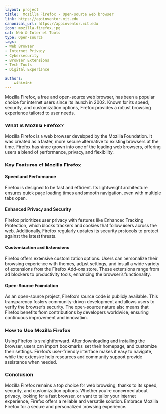 ```yaml
---
layout: project
title:  Mozilla Firefox - Open-source web browser
link: https://appinventor.mit.edu
canonical_url: https://appinventor.mit.edu
icon: mozilla-firefox.jpg
cat: Web & Internet Tools
type: Open-source
tags: 
- Web Browser
- Internet Privacy
- Cybersecurity
- Browser Extensions
- Tech Tools
- Digital Experience

authors:
  - wikimint
---
```


Mozilla Firefox, a free and open-source web browser, has been a popular choice for internet users since its launch in 2002. Known for its speed, security, and customization options, Firefox provides a robust browsing experience tailored to user needs.

### What is Mozilla Firefox?

Mozilla Firefox is a web browser developed by the Mozilla Foundation. It was created as a faster, more secure alternative to existing browsers at the time. Firefox has since grown into one of the leading web browsers, offering users a blend of performance, privacy, and flexibility.

### Key Features of Mozilla Firefox

#### Speed and Performance

Firefox is designed to be fast and efficient. Its lightweight architecture ensures quick page loading times and smooth navigation, even with multiple tabs open.

#### Enhanced Privacy and Security

Firefox prioritizes user privacy with features like Enhanced Tracking Protection, which blocks trackers and cookies that follow users across the web. Additionally, Firefox regularly updates its security protocols to protect against the latest threats.

#### Customization and Extensions

Firefox offers extensive customization options. Users can personalize their browsing experience with themes, adjust settings, and install a wide variety of extensions from the Firefox Add-ons store. These extensions range from ad blockers to productivity tools, enhancing the browser’s functionality.

#### Open-Source Foundation

As an open-source project, Firefox’s source code is publicly available. This transparency fosters community-driven development and allows users to verify the browser’s security. The open-source nature also means that Firefox benefits from contributions by developers worldwide, ensuring continuous improvement and innovation.

### How to Use Mozilla Firefox

Using Firefox is straightforward. After downloading and installing the browser, users can import bookmarks, set their homepage, and customize their settings. Firefox’s user-friendly interface makes it easy to navigate, while the extensive help resources and community support provide assistance when needed.

### Conclusion

Mozilla Firefox remains a top choice for web browsing, thanks to its speed, security, and customization options. Whether you’re concerned about privacy, looking for a fast browser, or want to tailor your internet experience, Firefox offers a reliable and versatile solution. Embrace Mozilla Firefox for a secure and personalized browsing experience.


